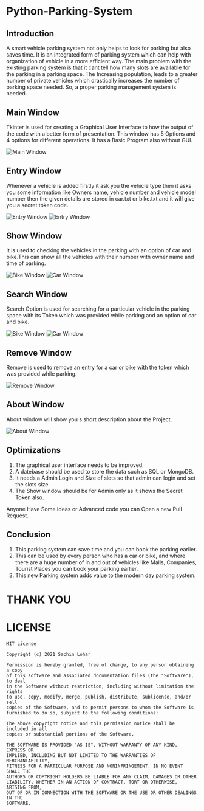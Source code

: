 # Python-Parking-System

## Introduction
A smart vehicle parking system not only helps to look for parking but also saves time.
It is an integrated form of parking system which can help with organization of vehicle in a more efficient way.
The main problem with the existing parking system is that it cant tell how many slots are available for the parking in a parking space.
The Increasing population, leads to a greater number of private vehicles which drastically increases the number of parking space needed. So, a proper parking management system is needed.

## Main Window
Tkinter is used for creating a Graphical User Interface to how the output of the code with a better form of presentation. This window has 5 Options and 4 options for different operations.
It has a Basic Program also without GUI.

![Main Window](https://github.com/sachinl0har/Python-Parking-System/blob/main/Screenshots/main.PNG?raw=true)

## Entry Window
Whenever a vehicle is added firstly it ask you the vehicle type then it asks you some information like Owners name, vehicle number and vehicle model number then the given details are stored in car.txt or bike.txt and it will give you a secret token code.

![Entry Window](https://github.com/sachinl0har/Python-Parking-System/blob/main/Screenshots/entry.PNG?raw=true)
![Entry Window](https://github.com/sachinl0har/Python-Parking-System/blob/main/Screenshots/entry1.PNG?raw=true)

## Show Window
It is used to checking the vehicles in the parking with an option of car and bike.This can show all the vehicles with their number with owner name and time of parking.

![Bike Window](https://github.com/sachinl0har/Python-Parking-System/blob/main/Screenshots/bikeshow.PNG?raw=true)
![Car Window](https://github.com/sachinl0har/Python-Parking-System/blob/main/Screenshots/carshow.PNG?raw=true)

## Search Window
Search Option is used for searching for a particular vehicle in the parking space with its Token which was provided while parking and an option of car and bike.

![Bike Window](https://github.com/sachinl0har/Python-Parking-System/blob/main/Screenshots/bikesearch.PNG?raw=true)
![Car Window](https://github.com/sachinl0har/Python-Parking-System/blob/main/Screenshots/carsearch.PNG?raw=true)

## Remove Window
Remove is used to remove an entry for a car or bike with the token which was provided while parking.

![Remove Window](https://github.com/sachinl0har/Python-Parking-System/blob/main/Screenshots/remove.PNG?raw=true)

## About Window
About window will show you s short description about the Project.

![About Window](https://github.com/sachinl0har/Python-Parking-System/blob/main/Screenshots/about.PNG?raw=true)

## Optimizations
1. The graphical user interface needs to be improved.
2. A datebase should be used to store the data such as SQL or MongoDB.
3. It needs a Admin Login and Size of slots so that admin can login and set the slots size.
4. The Show window should be for Admin only as it shows the Secret Token also.

Anyone Have Some Ideas or Advanced code you can Open a new Pull Request.

## Conclusion
1. This parking system can save time and you can book the parking earlier.
2. This can be used by every person who has a car or bike, and where there are a huge number of in and out of vehicles like Malls, Companies, Tourist Places you can book your parking earlier.
3. This new Parking system adds value to the modern day parking system.

# THANK YOU

# LICENSE
```
MIT License

Copyright (c) 2021 Sachin Lohar

Permission is hereby granted, free of charge, to any person obtaining a copy
of this software and associated documentation files (the "Software"), to deal
in the Software without restriction, including without limitation the rights
to use, copy, modify, merge, publish, distribute, sublicense, and/or sell
copies of the Software, and to permit persons to whom the Software is
furnished to do so, subject to the following conditions:

The above copyright notice and this permission notice shall be included in all
copies or substantial portions of the Software.

THE SOFTWARE IS PROVIDED "AS IS", WITHOUT WARRANTY OF ANY KIND, EXPRESS OR
IMPLIED, INCLUDING BUT NOT LIMITED TO THE WARRANTIES OF MERCHANTABILITY,
FITNESS FOR A PARTICULAR PURPOSE AND NONINFRINGEMENT. IN NO EVENT SHALL THE
AUTHORS OR COPYRIGHT HOLDERS BE LIABLE FOR ANY CLAIM, DAMAGES OR OTHER
LIABILITY, WHETHER IN AN ACTION OF CONTRACT, TORT OR OTHERWISE, ARISING FROM,
OUT OF OR IN CONNECTION WITH THE SOFTWARE OR THE USE OR OTHER DEALINGS IN THE
SOFTWARE.
```
